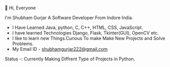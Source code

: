  👋 Hi, Everyone

 I'm Shubham Gurjar A Software Developer From
 Indore India.
- I Have Learned Java, python, C, C++, HTML, CSS, JavaScript.
- I have learned Technologies Django, Flask, Tkinter(GUI), OpenCV etc.
- I like to learn new Things.Curious To make Make New Projects and Solve Problems.
- My Email ID - shubhamgurjar222@gmail.com

Status -:
Currently Making Diffrent Type of Projects in Python.

<!---
Shubham2303199723/Shubham2303199723 is a ✨ special ✨ repository because its `README.md` (this file) appears on your GitHub profile.
You can click the Preview link to take a look at your changes.
--->
